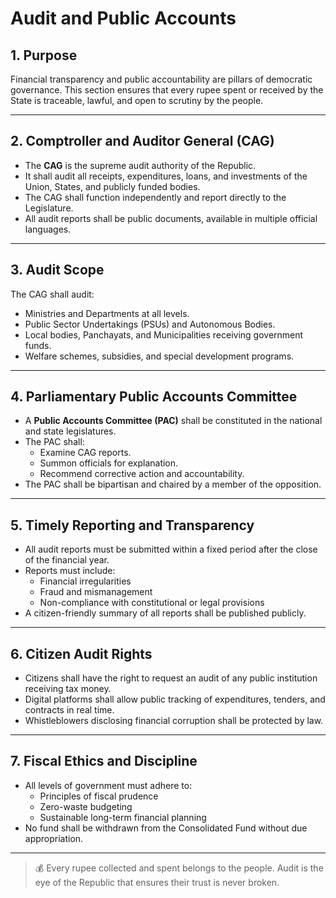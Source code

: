 # Audit and Public Accounts

## 1. Purpose

Financial transparency and public accountability are pillars of democratic governance. This section ensures that every rupee spent or received by the State is traceable, lawful, and open to scrutiny by the people.

---

## 2. Comptroller and Auditor General (CAG)

- The **CAG** is the supreme audit authority of the Republic.
- It shall audit all receipts, expenditures, loans, and investments of the Union, States, and publicly funded bodies.
- The CAG shall function independently and report directly to the Legislature.
- All audit reports shall be public documents, available in multiple official languages.

---

## 3. Audit Scope

The CAG shall audit:

- Ministries and Departments at all levels.
- Public Sector Undertakings (PSUs) and Autonomous Bodies.
- Local bodies, Panchayats, and Municipalities receiving government funds.
- Welfare schemes, subsidies, and special development programs.

---

## 4. Parliamentary Public Accounts Committee

- A **Public Accounts Committee (PAC)** shall be constituted in the national and state legislatures.
- The PAC shall:
  - Examine CAG reports.
  - Summon officials for explanation.
  - Recommend corrective action and accountability.
- The PAC shall be bipartisan and chaired by a member of the opposition.

---

## 5. Timely Reporting and Transparency

- All audit reports must be submitted within a fixed period after the close of the financial year.
- Reports must include:
  - Financial irregularities
  - Fraud and mismanagement
  - Non-compliance with constitutional or legal provisions
- A citizen-friendly summary of all reports shall be published publicly.

---

## 6. Citizen Audit Rights

- Citizens shall have the right to request an audit of any public institution receiving tax money.
- Digital platforms shall allow public tracking of expenditures, tenders, and contracts in real time.
- Whistleblowers disclosing financial corruption shall be protected by law.

---

## 7. Fiscal Ethics and Discipline

- All levels of government must adhere to:
  - Principles of fiscal prudence
  - Zero-waste budgeting
  - Sustainable long-term financial planning
- No fund shall be withdrawn from the Consolidated Fund without due appropriation.

---

> 💰 Every rupee collected and spent belongs to the people. Audit is the eye of the Republic that ensures their trust is never broken.
